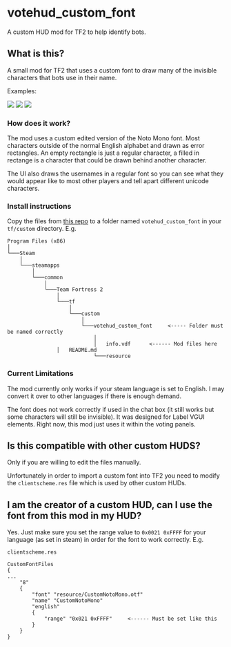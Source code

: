 # votehud_custom_font

A custom HUD mod for TF2 to help identify bots. 

## What is this?

A small mod for TF2 that uses a custom font to draw many of the invisible characters that bots use in their name. 

Examples:
 
![](https://i.imgur.com/4k5lIGO.png)    ![](https://i.imgur.com/9ztja2b.png)   ![](https://i.imgur.com/fspDpyY.png) 


### How does it work?

The mod uses a custom edited version of the Noto Mono font. Most characters outside of the normal English alphabet and drawn as error rectangles.
An empty rectangle is just a regular character, a filled in rectange is a character that could be drawn behind another character.

The UI also draws the usernames in a regular font so you can see what they would appear like to most other players and tell apart different unicode characters. 


### Install instructions

Copy the files from [this repo](https://github.com/andy013/votehud_custom_font/archive/refs/heads/main.zip) to a folder named `votehud_custom_font` in your `tf/custom` directory. E.g.

```
Program Files (x86)
│
└───Steam
    │
    └───steamapps
        │
        └───common
            │
            └───Team Fortress 2
                │
                └───tf
                    │
                    └───custom
                        │
                        └───votehud_custom_font     <----- Folder must be named correctly
                            │
                            │   info.vdf      <------ Mod files here
			    │	README.md
                            └───resource
```

### Current Limitations

The mod currently only works if your steam language is set to English. I may convert it over to other languages if there is enough demand. 

The font does not work correctly if used in the chat box (it still works but some characters will still be invisible).  It was designed for Label VGUI elements. 
Right now, this mod just uses it within the voting panels. 


## Is this compatible with other custom HUDS?

Only if you are willing to edit the files manually. 

Unfortunately in order to import a custom font into TF2 you need to modify the `clientscheme.res` file 
which is used by other custom HUDs. 

## I am the creator of a custom HUD, can I use the font from this mod in my HUD?

Yes. Just make sure you set the range value to `0x0021 0xFFFF` for your language (as set in steam) in order for the font to work correctly. E.g.

``` 
clientscheme.res

CustomFontFiles
{
...
	"8" 
	{
		"font" "resource/CustomNotoMono.otf"
		"name" "CustomNotoMono"
		"english" 
		{
			"range" "0x021 0xFFFF"     <------ Must be set like this
		}
	}
}
```

